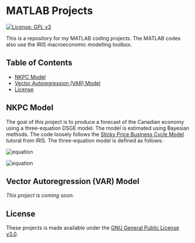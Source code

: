 # MATLAB Projects
[![License: GPL v3](https://img.shields.io/badge/License-GPLv3-blue.svg)](https://www.gnu.org/licenses/gpl-3.0)

This is a repository for my MATLAB coding projects. The MATLAB codes also use the IRIS macroeconomic modelling toolbox.

## Table of Contents
- [NKPC Model](#NKPC-Model)
- [Vector Autoregression (VAR) Model](#Vector-Autoregression-(VAR)-Model)
- [License](#License)

## NKPC Model <a name="NKPC-Model"></a>
The goal of this project is to produce a forecast of the Canadian economy using a three-equation DSGE model. The model is estimated using Bayesian methods. The code loosely follows the [Sticky Price Business Cycle Model](https://iris.igpmn.org/docs/tutorials/) tutoral from IRIS. The three-equation model is defined as follows:

![equation](https://latex.codecogs.com/gif.latex?(1)&space;\quad&space;\pi_{t}&space;=&space;\gamma\mathop{\mathbb{E}_{t}}\pi_{t&plus;1}&space;&plus;&space;(1-\gamma)\pi_{t&plus;1}&space;&plus;&space;\delta&space;y_{t}&space;&plus;&space;u_{t})

![equation](https://latex.codecogs.com/gif.latex?(2)&space;\quad&space;\pi_{t}&space;=&space;\phi\mathop{\mathbb{E}_{t}}y_{t&plus;1}&space;&plus;&space;(1-\phi)y_{t-1}&space;&plus;&space;\lambda(R_{t}&space;-&space;\mathop{\mathbb{E}_{t}}\pi&plus;{t&plus;1})&space;&plus;&space;g_{t})

## Vector Autoregression (VAR) Model <a name="Vector-Autoregression-(VAR)-Model"></a>
*This project is coming soon.*

## License <a name="License"></a>
These projects is made available under the [GNU General Public License v3.0](https://www.gnu.org/licenses/gpl-3.0.en.html).
